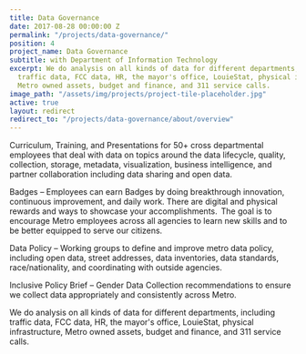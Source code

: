 ```yaml
---
title: Data Governance
date: 2017-08-28 00:00:00 Z
permalink: "/projects/data-governance/"
position: 4
project_name: Data Governance
subtitle: with Department of Information Technology
excerpt: We do analysis on all kinds of data for different departments, including
  traffic data, FCC data, HR, the mayor's office, LouieStat, physical infrastructure,
  Metro owned assets, budget and finance, and 311 service calls.
image_path: "/assets/img/projects/project-tile-placeholder.jpg"
active: true
layout: redirect
redirect_to: "/projects/data-governance/about/overview"
---
```


Curriculum, Training, and Presentations for 50+ cross departmental employees that deal with data on topics around the data lifecycle, quality, collection, storage, metadata, visualization, business intelligence, and partner collaboration including data sharing and open data.

Badges – Employees can earn Badges by doing breakthrough innovation, continuous improvement, and daily work.  There are digital and physical rewards and ways to showcase your accomplishments.  The goal is to encourage Metro employees across all agencies to learn new skills and to be better equipped to serve our citizens.

Data Policy – Working groups to define and improve metro data policy, including open data, street addresses, data inventories, data standards, race/nationality, and coordinating with outside agencies.

Inclusive Policy Brief – Gender Data Collection recommendations to ensure we collect data appropriately and consistently across Metro.

We do analysis on all kinds of data for different departments, including traffic data, FCC data, HR, the mayor's office, LouieStat, physical infrastructure, Metro owned assets, budget and finance, and 311 service calls.
